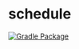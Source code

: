 # schedule

[![Gradle Package](https://github.com/hello-kunal/schedule/actions/workflows/gradle-publish.yml/badge.svg)](https://github.com/hello-kunal/schedule/actions/workflows/gradle-publish.yml)
